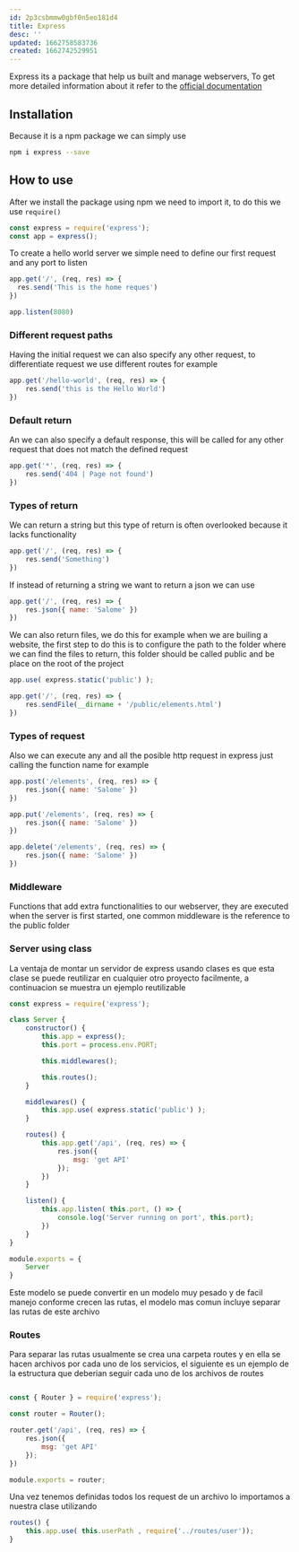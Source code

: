 ```yaml
---
id: 2p3csbmmw0gbf0n5eo181d4
title: Express
desc: ''
updated: 1662758583736
created: 1662742529951
---
```


Express its a package that help us built and manage webservers, To get more detailed information about it refer to the [official documentation](https://expressjs.com/es/starter/installing.html)

## Installation

Because it is a npm package we can simply use

```bash
npm i express --save
```

## How to use

After we install the package using npm we need to import it, to do this we use `require()`

```js
const express = require('express');
const app = express();
```

To create a hello world server we simple need to define our first request and any port to listen

```js
app.get('/', (req, res) => {
  res.send('This is the home reques')
})

app.listen(8080)
```

### Different request paths

Having the initial request we can also specify any other request, to differentiate request we use different routes for example

```js
app.get('/hello-world', (req, res) => {
    res.send('this is the Hello World')
})
```

### Default return

An we can also specify a default response, this will be called for any other request that does not match the defined request

```js
app.get('*', (req, res) => {
    res.send('404 | Page not found')
})
```

### Types of return

We can return a string but this type of return is often overlooked because it lacks functionality

```js
app.get('/', (req, res) => {
    res.send('Something')
})
```

If instead of returning a string we want to return a json we can use 

```js
app.get('/', (req, res) => {
    res.json({ name: 'Salome' })
})
```

We can also return files, we do this for example when we are builing a website, the first step to do this is to configure the path to the folder where we can find the files to return, this folder should be called public and be place on the root of the project

```js
app.use( express.static('public') );

app.get('/', (req, res) => {
    res.sendFile(__dirname + '/public/elements.html')
})
```

### Types of request

Also we can execute any and all the posible http request in express just calling the function name for example

```js
app.post('/elements', (req, res) => {
    res.json({ name: 'Salome' })
})

app.put('/elements', (req, res) => {
    res.json({ name: 'Salome' })
})

app.delete('/elements', (req, res) => {
    res.json({ name: 'Salome' })
})
```

### Middleware

Functions that add extra functionalities to our webserver, they are executed when the server is first started, one common middleware is the reference to the public folder

### Server using class

La ventaja de montar un servidor de express usando clases es que esta clase se puede reutilizar en cualquier otro proyecto facilmente, a continuacion se muestra un ejemplo reutilizable

```js
const express = require('express');

class Server {
    constructor() {
        this.app = express();
        this.port = process.env.PORT;

        this.middlewares();

        this.routes();
    }

    middlewares() {
        this.app.use( express.static('public') );
    }

    routes() {
        this.app.get('/api', (req, res) => {
            res.json({
                msg: 'get API'
            });
        })
    }

    listen() {
        this.app.listen( this.port, () => {
            console.log('Server running on port', this.port);
        })
    }
}

module.exports = {
    Server
}

```

Este modelo se puede convertir en un modelo muy pesado y de facil manejo conforme crecen las rutas, el modelo mas comun incluye separar las rutas de este archivo

### Routes

Para separar las rutas usualmente se crea una carpeta routes y en ella se hacen archivos por cada uno de los servicios, el siguiente es un ejemplo de la estructura que deberian seguir cada uno de los archivos de routes

```js

const { Router } = require('express');

const router = Router();

router.get('/api', (req, res) => {
    res.json({
        msg: 'get API'
    });
})

module.exports = router;
```

Una vez tenemos definidas todos los request de un archivo lo importamos a nuestra clase utilizando

```js
routes() {
    this.app.use( this.userPath , require('../routes/user'));
}
```
